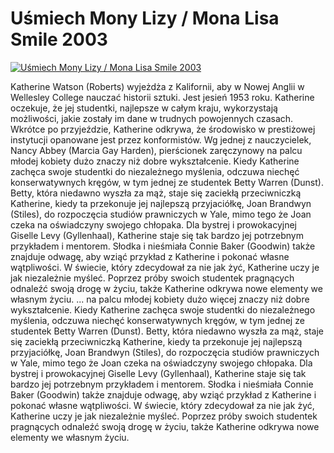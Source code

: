 Uśmiech Mony Lizy / Mona Lisa Smile 2003 
=============
[![Uśmiech Mony Lizy / Mona Lisa Smile 2003 ](http://vidos.pl/images/player.gif)](http://vidos.pl/usmiech-mony-lizy-mona-lisa-smile-2003)

 Katherine Watson (Roberts) wyjeżdża z Kalifornii, aby w Nowej Anglii w Wellesley College nauczać historii sztuki. Jest jesień 1953 roku. Katherine oczekuje, że jej studentki, najlepsze w całym kraju, wykorzystają możliwości, jakie zostały im dane w trudnych powojennych czasach. Wkrótce po przyjeździe, Katherine odkrywa, że środowisko w prestiżowej instytucji opanowane jest przez konformistów. Wg jednej z nauczycielek, Nancy Abbey (Marcia Gay Harden), pierścionek zaręczynowy na palcu młodej kobiety dużo  znaczy niż dobre wykształcenie. Kiedy Katherine zachęca swoje studentki do niezależnego myślenia, odczuwa niechęć konserwatywnych kręgów, w tym jednej ze studentek Betty Warren (Dunst). Betty, która niedawno wyszła za mąż, staje się zaciekłą przeciwniczką Katherine, kiedy ta przekonuje jej najlepszą przyjaciółkę, Joan Brandwyn (Stiles), do rozpoczęcia studiów prawniczych w Yale, mimo tego że Joan czeka na oświadczyny swojego chłopaka. Dla bystrej i prowokacyjnej Giselle Levy (Gyllenhaal), Katherine staje się tak bardzo jej potrzebnym przykładem i mentorem. Słodka i nieśmiała Connie Baker (Goodwin) także znajduje odwagę, aby wziąć przykład z Katherine i pokonać własne wątpliwości. W świecie, który zdecydował za nie jak żyć, Katherine uczy je jak niezależnie myśleć. Poprzez próby swoich studentek pragnących odnaleźć swoją drogę w życiu, także Katherine odkrywa nowe elementy we własnym życiu.   ... na palcu młodej kobiety dużo więcej znaczy niż dobre wykształcenie. Kiedy Katherine zachęca swoje studentki do niezależnego myślenia, odczuwa niechęć konserwatywnych kręgów, w tym jednej ze studentek Betty Warren (Dunst). Betty, która niedawno wyszła za mąż, staje się zaciekłą przeciwniczką Katherine, kiedy ta przekonuje jej najlepszą przyjaciółkę, Joan Brandwyn (Stiles), do rozpoczęcia studiów prawniczych w Yale, mimo tego że Joan czeka na oświadczyny swojego chłopaka. Dla bystrej i prowokacyjnej Giselle Levy (Gyllenhaal), Katherine staje się tak bardzo jej potrzebnym przykładem i mentorem. Słodka i nieśmiała Connie Baker (Goodwin) także znajduje odwagę, aby wziąć przykład z Katherine i pokonać własne wątpliwości. W świecie, który zdecydował za nie jak żyć, Katherine uczy je jak niezależnie myśleć. Poprzez próby swoich studentek pragnących odnaleźć swoją drogę w życiu, także Katherine odkrywa nowe elementy we własnym życiu.

